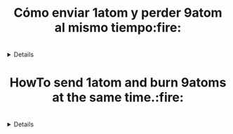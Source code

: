 <sumary>
<h1 align="center">Cómo enviar 1atom y perder 9atom al mismo tiempo:fire:</h1>
<br>
<details>
<h2 align="center">Primero hay que compilar una versión especial de gaiacli</h2>


```
mkdir -p ~/go/src/github.com/cosmos
cd ~/go/src/github.com/cosmos
git clone https://github.com/cosmos/cosmos-sdk
cd cosmos-sdk
git fetch --tags
git checkout bez/limited-multisend-cmd
make update_tools
make get_vendor_deps
make install
```
> ::

```
gaiacli version --long
```

>Debería dar un resultado más o menos asi:

```
gaiacli version --long
cosmos-sdk: 0.33.0-1-ga08822d
git commit: a08822d6b6afc1cd7b927d20e614f6c1a90736a6
vendor hash: 81cd66597752534f2724035e5444bf2394d32623
build tags: netgo ledger
go version go1.11.5 linux/amd64
```

> NOTA: Suponemos que ya tienes la wallet importada en tu nodo.

<h2>Creamos la transacción especial que destruye 9atom y envía 1atom</h2>

```
gaiacli tx multisend <cosmos address  --from=YourKey --fees=5000uatom --chain-id=cosmoshub-1 > unsigned_limited_multisend.json
```

<h2>Firmamos la transacción:</h2>

```
gaiacli tx sign unsigned_limited_multisend.json --fees=5000uatom --from=YourKey --validate-signatures --chain-id=cosmoshub-1 > signed_limited_multisend.json
```

<h2>Enviamos la transacción a la red</h2>


```
gaiacli tx broadcast signed_limited_multisend.json --fees=5000uatom --from=YourKey --memo=MushoBetis --chain-id=cosmoshub-1
```

<h1 align="center">Es todo!!</h1>
</details>
</sumary>



<sumary>
<h1 align="center">HowTo send 1atom and burn 9atoms at the same time.:fire:</h1>
<br>
<details>
  
<h2 align="center">Firtly you have to compile a special version of gaiacli</h2>

<h2>Compiling steps:</h2

```
mkdir -p ~/go/src/github.com/cosmos
cd ~/go/src/github.com/cosmos
git clone https://github.com/cosmos/cosmos-sdk
cd cosmos-sdk
git fetch --tags
git checkout bez/limited-multisend-cmd
make update_tools
make get_vendor_deps
make install
```

> ::


```
gaiacli version --long
```

<h2>It should match this:</h2>

```
gaiacli version --long
cosmos-sdk: 0.33.0-1-ga08822d
git commit: a08822d6b6afc1cd7b927d20e614f6c1a90736a6
vendor hash: 81cd66597752534f2724035e5444bf2394d32623
build tags: netgo ledger
go version go1.11.5 linux/amd64
```

>  NOTE: It is supposed you have imported the wallet in your node.

<h2>Create de special TX that burns 9atoms and send 1atom</h2>

```
gaiacli tx multisend <cosmos address  --from=YourKey --fees=5000uatom --chain-id=cosmoshub-1 > unsigned_limited_multisend.json
```

<h2>Sign the TX</h2>

```
gaiacli tx sign unsigned_limited_multisend.json --fees=5000uatom --from=YourKey --validate-signatures --chain-id=cosmoshub-1 > signed_limited_multisend.json
```

<h2>Sent the TX to the network</h2>


```
gaiacli tx broadcast signed_limited_multisend.json --fees=5000uatom --from=YourKey --memo=MushoBetis --chain-id=cosmoshub-1
```

<h1 align="center">End!!</h1

</details>

</sumary>
